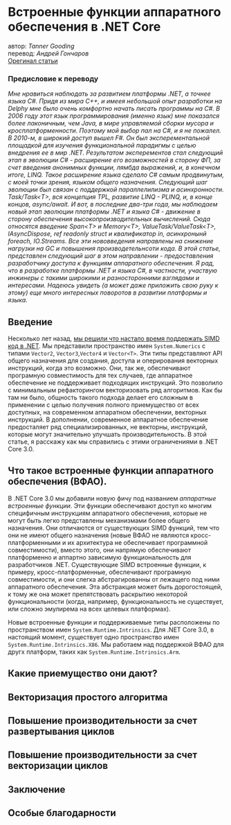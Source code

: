 # Встроенные функции аппаратного обеспечения в .NET Core
автор: *Tanner Gooding*  
перевод: *Андрей Гончаров*  
[Орегинал статьи](https://devblogs.microsoft.com/dotnet/hardware-intrinsics-in-net-core/) 

### Предисловие к переводу
*Мне нравиться наблюдать за развитием платформы .NET, а точнее языка C#. Придя из мира C++, и имеея небольшой опыт разработки на Delphy мне было очень комфортно начать писать программы на C#. В 2006 году этот язык программирования (именно язык) мне показался более лаконичным, чем Java, в мире управляемой сборки мусора и кросплатформенности. Поэтому мой выбор пал на С#, и я не пожалел. В 2010-м, в широкий доступ вышел F#. Он был эксперементальной площадкой для изучения функциональной парадигмы с целью внедрения ее в мир .NET. Результатом эксперементов стал следующий этап в эволюции C# - расширение его возможностей в сторону ФП, за счет введения анонимных функции, лямбда выражений, и, в конечном итоге, LINQ. Такое расширение языка сделало C# самым продвинутым, с моей точки зрения, языком общего назначения. Следующий шаг эволюции был связан с поддержкой параллелилизма и асинхронности. Task/Task&lt;T&gt;, вся концепция TPL, развитие LINQ - PLINQ, и, в конце концов, async/await. И вот, в последние два-три года, мы наблюдаем новый этап эволюции платформы .NET и языка C# - движение в сторону обеспечения высокопроизводительных вычислений. Сюда относятся введение Span&lt;T&gt; и Memory&lt;T&gt;, ValueTask/ValueTask&lt;T&gt;, IAsyncDispose, ref readonly struct и квалификатор in, асинхронынй foreach, IO.Streams. Все эти нововведения направлены на снижение нагрузки на GC и повышения производетельнсоти кода. В этой статье, представлен следующий шаг в этом направлении - предоставления разработчику доступа к функциям аппаратного обеспечения. Я рад, что в разработке платформы .NET и языка C#, в частности, участвую инжинеры с такими широкими и разносторонними взглядами и интересами. Надеюсь увидеть (а может даже приложить свою руку к этому) еще много интересных поворотов в развитии платформы и языка.*

## Введение
Несколько лет назад, [мы решили что настало время поддержать SIMD код в .NET](https://devblogs.microsoft.com/dotnet/the-jit-finally-proposed-jit-and-simd-are-getting-married/). Мы представили пространство имен `System.Numerics` с типами `Vector2`, `Vector3`,`Vector4` и `Vector<T>`. Эти типы представляют API общего назначения для создания, доступа и оперирования векторных инструкций, когда это возможно. Они, так же, обеспечивают програмную совместимость для тех случаев, где аппаратное обеспечение не поддерживает подходящих инструкций. Это позволило с минимальным рефакторингом векторизовать ряд алгоритмов. Как бы там ни было, общность такого подхода делает его сложным в применении с целью получения полного приемущество от всех доступных, на современном аппаратном обеспечении, векторных инструкций. В дополнении, современное аппаратное обеспечение предосталяет ряд специализированных, не векторны, инструкций, которые могут значительно улучшать производительность. В этой статье, я расскажу как мы справились с этими ограничениями в .NET Core 3.0.

## Что такое встроенные функции аппаратного обеспечения (ВФАО).
В .NET Core 3.0 мы добавили новую фичу под названием *аппаратные встроенные функции*. Эти функции обеспечивают доступ ко многим специфичным инструкциям аппаратного обеспечения, которые не могут быть легко представлены механизмами более общего назначения. Они отличаются от существующих SIMD функций, тем что они не имеют общего назначения (новые ВФАО не являются кросс-платформенными и их архитектура не обеспечивает программной совместимости), вместо этого, они напрямую обеспечивают платформенно и аппартно зависимую функциональность для разработчиков .NET. Существующие SIMD встроенные функции, к примеру, кросс-платформенные, обеспечивают програмную совместимости, и они слегка абстрагированны от лежащего под ними аппаратного обеспечения. Эта абстракция может быть дорогостоящей, к тому же она может препятствовать раскрытию некоторой функциональности (когда, например, функциональность не существует, или сложно эмулирема на всех целевых платформах).

Новые встроенные функции и поддерживаемые типы расположены по пространством имен `System.Runtime.Intrinsics`. Для .NET Core 3.0, в настоящий момент, существует одно пространство имен `System.Runtime.Intrinsics.X86`. Мы работаем над поддержкой ВФАО для другх платформ, таких как `System.Runtime.Intrinsics.Arm`.


## Какие приемущество они дают?

## Векторизация простого алгоритма

## Повышение производительности за счет развертывания циклов

## Повышение производительности за счет векторизации циклов

## Заключение

## Особые благодарности
